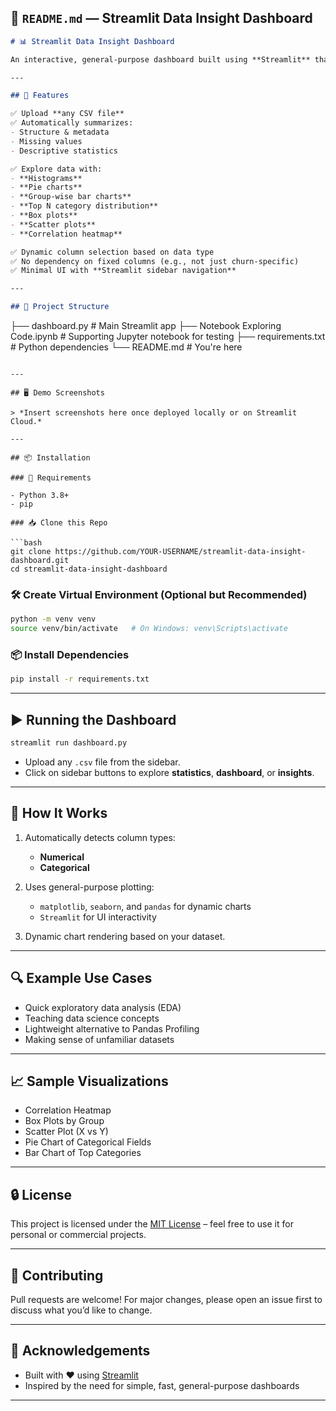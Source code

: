 
## 📘 `README.md` — Streamlit Data Insight Dashboard

```markdown
# 📊 Streamlit Data Insight Dashboard

An interactive, general-purpose dashboard built using **Streamlit** that accepts **any CSV dataset** and provides **automated statistics, visual insights, and customizable visualizations** — no hardcoding needed!

---

## 🚀 Features

✅ Upload **any CSV file**  
✅ Automatically summarizes:
- Structure & metadata
- Missing values
- Descriptive statistics

✅ Explore data with:
- **Histograms**
- **Pie charts**
- **Group-wise bar charts**
- **Top N category distribution**
- **Box plots**
- **Scatter plots**
- **Correlation heatmap**

✅ Dynamic column selection based on data type  
✅ No dependency on fixed columns (e.g., not just churn-specific)  
✅ Minimal UI with **Streamlit sidebar navigation**

---

## 📂 Project Structure

```

├── dashboard.py              # Main Streamlit app
├── Notebook Exploring Code.ipynb  # Supporting Jupyter notebook for testing
├── requirements.txt          # Python dependencies
└── README.md                 # You're here

````

---

## 🖥️ Demo Screenshots

> *Insert screenshots here once deployed locally or on Streamlit Cloud.*

---

## 📦 Installation

### 🔧 Requirements

- Python 3.8+
- pip

### 📥 Clone this Repo

```bash
git clone https://github.com/YOUR-USERNAME/streamlit-data-insight-dashboard.git
cd streamlit-data-insight-dashboard
````

### 🛠️ Create Virtual Environment (Optional but Recommended)

```bash
python -m venv venv
source venv/bin/activate   # On Windows: venv\Scripts\activate
```

### 📦 Install Dependencies

```bash
pip install -r requirements.txt
```

---

## ▶️ Running the Dashboard

```bash
streamlit run dashboard.py
```

* Upload any `.csv` file from the sidebar.
* Click on sidebar buttons to explore **statistics**, **dashboard**, or **insights**.

---

## 🧠 How It Works

1. Automatically detects column types:

   * **Numerical**
   * **Categorical**

2. Uses general-purpose plotting:

   * `matplotlib`, `seaborn`, and `pandas` for dynamic charts
   * `Streamlit` for UI interactivity

3. Dynamic chart rendering based on your dataset.

---

## 🔍 Example Use Cases

* Quick exploratory data analysis (EDA)
* Teaching data science concepts
* Lightweight alternative to Pandas Profiling
* Making sense of unfamiliar datasets

---

## 📈 Sample Visualizations

* Correlation Heatmap
* Box Plots by Group
* Scatter Plot (X vs Y)
* Pie Chart of Categorical Fields
* Bar Chart of Top Categories

---

## 🔒 License

This project is licensed under the [MIT License](LICENSE) – feel free to use it for personal or commercial projects.

---

## 🤝 Contributing

Pull requests are welcome! For major changes, please open an issue first to discuss what you’d like to change.

---

## 🙌 Acknowledgements

* Built with ❤️ using [Streamlit](https://streamlit.io/)
* Inspired by the need for simple, fast, general-purpose dashboards

---



